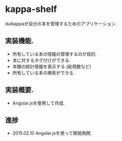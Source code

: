 # kappa-shelf
dulkappaが自分の本を管理するためのアプリケーション.

## 実装機能.
- 所有している本の情報の管理するのが目的.
- 本に対するタグ付けができる.
- 本棚の統計情報を表示する.(総冊数など)
- 所有している本の検索ができる.

## 実装概要.
- Angular.jsを使用して作成.

## 進捗
- 2015.02.10 Angular.jsを使って開発再開.
